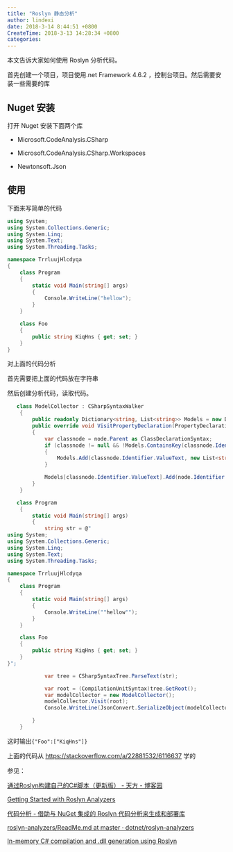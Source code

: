 ```yaml
---
title: "Roslyn 静态分析"
author: lindexi
date: 2018-3-14 8:44:51 +0800
CreateTime: 2018-3-13 14:28:34 +0800
categories: 
---
```


本文告诉大家如何使用 Roslyn 分析代码。

<!--more-->


<!-- csdn -->

首先创建一个项目，项目使用.net Framework 4.6.2 ，控制台项目。然后需要安装一些需要的库

## Nuget 安装

打开 Nuget 安装下面两个库

 - Microsoft.CodeAnalysis.CSharp

 - Microsoft.CodeAnalysis.CSharp.Workspaces

 - Newtonsoft.Json

## 使用

下面来写简单的代码

```csharp
using System;
using System.Collections.Generic;
using System.Linq;
using System.Text;
using System.Threading.Tasks;

namespace TrrluujHlcdyqa
{
    class Program
    {
        static void Main(string[] args)
        {
            Console.WriteLine("hellow");
        }
    }

    class Foo
    {
        public string KiqHns { get; set; }
    }
}
```

对上面的代码分析

首先需要把上面的代码放在字符串

然后创建分析代码，读取代码。

```csharp
   class ModelCollector : CSharpSyntaxWalker
    {
        public readonly Dictionary<string, List<string>> Models = new Dictionary<string, List<string>>();
        public override void VisitPropertyDeclaration(PropertyDeclarationSyntax node)
        {
            var classnode = node.Parent as ClassDeclarationSyntax;
            if (classnode != null && !Models.ContainsKey(classnode.Identifier.ValueText))
            {
                Models.Add(classnode.Identifier.ValueText, new List<string>());
            }

            Models[classnode.Identifier.ValueText].Add(node.Identifier.ValueText);
        }
    }

```

```csharp
   class Program
    {
        static void Main(string[] args)
        {
            string str = @"
using System;
using System.Collections.Generic;
using System.Linq;
using System.Text;
using System.Threading.Tasks;

namespace TrrluujHlcdyqa
{
    class Program
    {
        static void Main(string[] args)
        {
            Console.WriteLine(""hellow"");
        }
    }

    class Foo
    {
        public string KiqHns { get; set; }
    }
}";

            var tree = CSharpSyntaxTree.ParseText(str);

            var root = (CompilationUnitSyntax)tree.GetRoot();
            var modelCollector = new ModelCollector();
            modelCollector.Visit(root);
            Console.WriteLine(JsonConvert.SerializeObject(modelCollector.Models));

        }
    }
```

这时输出`{"Foo":["KiqHns"]}`

上面的代码从 https://stackoverflow.com/a/22881532/6116637 学的



参见：

[通过Roslyn构建自己的C#脚本（更新版） - 天方 - 博客园](http://www.cnblogs.com/TianFang/p/6939723.html )

[Getting Started with Roslyn Analyzers ](https://docs.microsoft.com/en-us/visualstudio/extensibility/getting-started-with-roslyn-analyzers )

[代码分析 - 借助与 NuGet 集成的 Roslyn 代码分析来生成和部署库](https://msdn.microsoft.com/zh-cn/magazine/mt573715.aspx )

[roslyn-analyzers/ReadMe.md at master · dotnet/roslyn-analyzers](https://github.com/dotnet/roslyn-analyzers/blob/master/src/MetaCompilation.Analyzers/Core/ReadMe.md )

[In-memory C# compilation and .dll generation using Roslyn ](https://josephwoodward.co.uk/2016/12/in-memory-c-sharp-compilation-using-roslyn )

